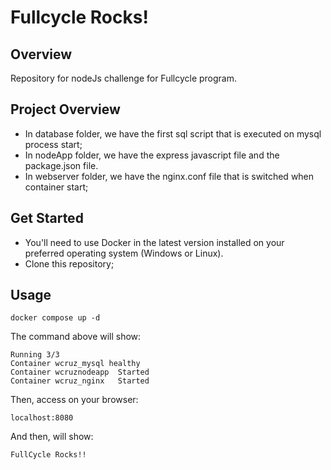 # Fullcycle Rocks!

## Overview
Repository for nodeJs challenge for Fullcycle program.

## Project Overview
- In database folder, we have the first sql script that is executed on mysql process start;
- In nodeApp folder, we have the express javascript file and the package.json file.
- In webserver folder, we have the nginx.conf file that is switched when container start;

## Get Started
 - You'll need to use Docker in the latest version installed on your preferred operating system (Windows or Linux).
 - Clone this repository;
 
## Usage
```
docker compose up -d
```
The command above will show:
```
Running 3/3
Container wcruz_mysql healthy
Container wcruznodeapp  Started
Container wcruz_nginx   Started 

```
Then, access on your browser: 
```
localhost:8080
```
And then, will show:

```
FullCycle Rocks!!
```